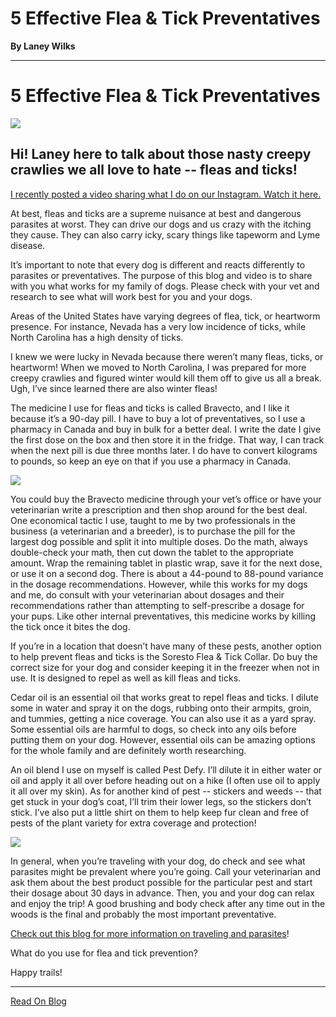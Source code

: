 # 5 Effective Flea & Tick Preventatives

**By Laney Wilks**

---

# 5 Effective Flea & Tick Preventatives

  

![](https://static.wixstatic.com/media/4917f1_a78f5d5a672849898d40c0200e6ebe09~mv2.jpg/v1/fill/w_688,h_768,al_c,q_85,usm_0.66_1.00_0.01,enc_auto/4917f1_a78f5d5a672849898d40c0200e6ebe09~mv2.jpg)

## Hi! Laney here to talk about those nasty creepy crawlies we all love to hate -- fleas and ticks!

  

[<u style="text-decoration: underline;"><span>I recently posted a video sharing what I do on our Instagram. Watch it here.</span></u>](https://www.instagram.com/tv/CdGdeW3h0P5/?utm_source=ig_web_copy_link)

  

At best, fleas and ticks are a supreme nuisance at best and dangerous parasites at worst. They can drive our dogs and us crazy with the itching they cause. They can also carry icky, scary things like tapeworm and Lyme disease.

  

It’s important to note that every dog is different and reacts differently to parasites or preventatives. The purpose of this blog and video is to share with you what works for my family of dogs. Please check with your vet and research to see what will work best for you and your dogs.

  

Areas of the United States have varying degrees of flea, tick, or heartworm presence. For instance, Nevada has a very low incidence of ticks, while North Carolina has a high density of ticks.

  

I knew we were lucky in Nevada because there weren’t many fleas, ticks, or heartworm! When we moved to North Carolina, I was prepared for more creepy crawlies and figured winter would kill them off to give us all a break. Ugh, I’ve since learned there are also winter fleas!

  

The medicine I use for fleas and ticks is called Bravecto, and I like it because it’s a 90-day pill. I have to buy a lot of preventatives, so I use a pharmacy in Canada and buy in bulk for a better deal. I write the date I give the first dose on the box and then store it in the fridge. That way, I can track when the next pill is due three months later. I do have to convert kilograms to pounds, so keep an eye on that if you use a pharmacy in Canada.

  

![](https://static.wixstatic.com/media/4917f1_2f13cbbc0e2840409c4d53735903a3cf~mv2.jpg/v1/fill/w_604,h_1342,al_c,q_85,usm_0.66_1.00_0.01,enc_auto/4917f1_2f13cbbc0e2840409c4d53735903a3cf~mv2.jpg)

You could buy the Bravecto medicine through your vet’s office or have your veterinarian write a prescription and then shop around for the best deal. One economical tactic I use, taught to me by two professionals in the business (a veterinarian and a breeder), is to purchase the pill for the largest dog possible and split it into multiple doses. Do the math, always double-check your math, then cut down the tablet to the appropriate amount. Wrap the remaining tablet in plastic wrap, save it for the next dose, or use it on a second dog. There is about a 44-pound to 88-pound variance in the dosage recommendations. However, while this works for my dogs and me, do consult with your veterinarian about dosages and their recommendations rather than attempting to self-prescribe a dosage for your pups. Like other internal preventatives, this medicine works by killing the tick once it bites the dog.

  

If you’re in a location that doesn’t have many of these pests, another option to help prevent fleas and ticks is the Soresto Flea & Tick Collar. Do buy the correct size for your dog and consider keeping it in the freezer when not in use. It is designed to repel as well as kill fleas and ticks.

  

Cedar oil is an essential oil that works great to repel fleas and ticks. I dilute some in water and spray it on the dogs, rubbing onto their armpits, groin, and tummies, getting a nice coverage. You can also use it as a yard spray. Some essential oils are harmful to dogs, so check into any oils before putting them on your dog. However, essential oils can be amazing options for the whole family and are definitely worth researching.

  

An oil blend I use on myself is called Pest Defy. I’ll dilute it in either water or oil and apply it all over before heading out on a hike (I often use oil to apply it all over my skin). As for another kind of pest -- stickers and weeds -- that get stuck in your dog’s coat, I’ll trim their lower legs, so the stickers don’t stick. I’ve also put a little shirt on them to help keep fur clean and free of pests of the plant variety for extra coverage and protection!

  

![](https://static.wixstatic.com/media/4917f1_fdbbd54340364b2390dea6b13362e23e~mv2.jpg/v1/fill/w_822,h_1096,al_c,q_85,usm_0.66_1.00_0.01,enc_auto/4917f1_fdbbd54340364b2390dea6b13362e23e~mv2.jpg)

In general, when you’re traveling with your dog, do check and see what parasites might be prevalent where you’re going. Call your veterinarian and ask them about the best product possible for the particular pest and start their dosage about 30 days in advance. Then, you and your dog can relax and enjoy the trip! A good brushing and body check after any time out in the woods is the final and probably the most important preventative.

  

[<u style="text-decoration: underline;"><span>Check out this blog for more information on traveling and parasites</span></u>](https://www.fineanddandyaussiedoodles.com/post/your-puppy-travel-parasites)!

  

What do you use for flea and tick prevention?

  

Happy trails!

---

[Read On Blog](https://www.fineanddandyaussiedoodles.com/post/5-effective-flea-tick-preventatives)